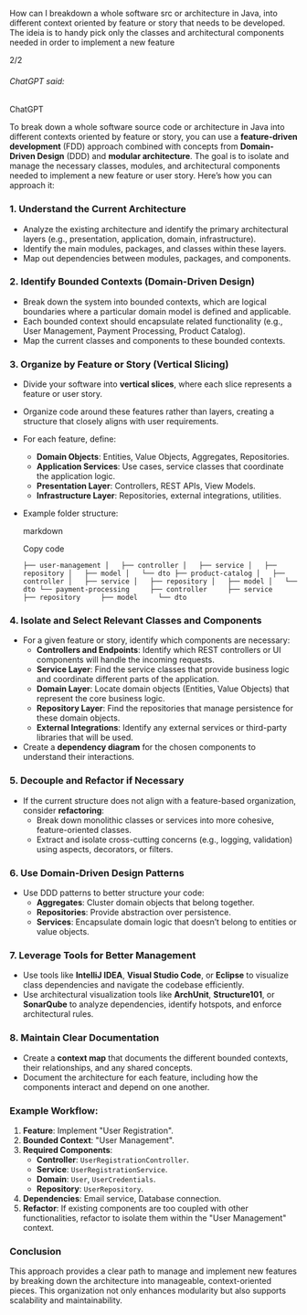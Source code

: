 How can I breakdown a whole software src or architecture in Java, into different context oriented by feature or story that needs to be developed. The ideia is to handy pick only the classes and architectural components needed in order to implement a new feature

2/2

###### ChatGPT said:

ChatGPT

To break down a whole software source code or architecture in Java into different contexts oriented by feature or story, you can use a **feature-driven development** (FDD) approach combined with concepts from **Domain-Driven Design** (DDD) and **modular architecture**. The goal is to isolate and manage the necessary classes, modules, and architectural components needed to implement a new feature or user story. Here’s how you can approach it:

### 1. **Understand the Current Architecture**

- Analyze the existing architecture and identify the primary architectural layers (e.g., presentation, application, domain, infrastructure).
- Identify the main modules, packages, and classes within these layers.
- Map out dependencies between modules, packages, and components.

### 2. **Identify Bounded Contexts (Domain-Driven Design)**

- Break down the system into bounded contexts, which are logical boundaries where a particular domain model is defined and applicable.
- Each bounded context should encapsulate related functionality (e.g., User Management, Payment Processing, Product Catalog).
- Map the current classes and components to these bounded contexts.

### 3. **Organize by Feature or Story (Vertical Slicing)**

- Divide your software into **vertical slices**, where each slice represents a feature or user story.
- Organize code around these features rather than layers, creating a structure that closely aligns with user requirements.
- For each feature, define:
    - **Domain Objects**: Entities, Value Objects, Aggregates, Repositories.
    - **Application Services**: Use cases, service classes that coordinate the application logic.
    - **Presentation Layer**: Controllers, REST APIs, View Models.
    - **Infrastructure Layer**: Repositories, external integrations, utilities.
- Example folder structure:
    
    markdown
    
    Copy code
    
    `├── user-management │   ├── controller │   ├── service │   ├── repository │   ├── model │   └── dto ├── product-catalog │   ├── controller │   ├── service │   ├── repository │   ├── model │   └── dto └── payment-processing     ├── controller     ├── service     ├── repository     ├── model     └── dto`
    

### 4. **Isolate and Select Relevant Classes and Components**

- For a given feature or story, identify which components are necessary:
    - **Controllers and Endpoints**: Identify which REST controllers or UI components will handle the incoming requests.
    - **Service Layer**: Find the service classes that provide business logic and coordinate different parts of the application.
    - **Domain Layer**: Locate domain objects (Entities, Value Objects) that represent the core business logic.
    - **Repository Layer**: Find the repositories that manage persistence for these domain objects.
    - **External Integrations**: Identify any external services or third-party libraries that will be used.
- Create a **dependency diagram** for the chosen components to understand their interactions.

### 5. **Decouple and Refactor if Necessary**

- If the current structure does not align with a feature-based organization, consider **refactoring**:
    - Break down monolithic classes or services into more cohesive, feature-oriented classes.
    - Extract and isolate cross-cutting concerns (e.g., logging, validation) using aspects, decorators, or filters.

### 6. **Use Domain-Driven Design Patterns**

- Use DDD patterns to better structure your code:
    - **Aggregates**: Cluster domain objects that belong together.
    - **Repositories**: Provide abstraction over persistence.
    - **Services**: Encapsulate domain logic that doesn’t belong to entities or value objects.

### 7. **Leverage Tools for Better Management**

- Use tools like **IntelliJ IDEA**, **Visual Studio Code**, or **Eclipse** to visualize class dependencies and navigate the codebase efficiently.
- Use architectural visualization tools like **ArchUnit**, **Structure101**, or **SonarQube** to analyze dependencies, identify hotspots, and enforce architectural rules.

### 8. **Maintain Clear Documentation**

- Create a **context map** that documents the different bounded contexts, their relationships, and any shared concepts.
- Document the architecture for each feature, including how the components interact and depend on one another.

### Example Workflow:

1. **Feature**: Implement "User Registration".
2. **Bounded Context**: "User Management".
3. **Required Components**:
    - **Controller**: `UserRegistrationController`.
    - **Service**: `UserRegistrationService`.
    - **Domain**: `User`, `UserCredentials`.
    - **Repository**: `UserRepository`.
4. **Dependencies**: Email service, Database connection.
5. **Refactor**: If existing components are too coupled with other functionalities, refactor to isolate them within the "User Management" context.

### Conclusion

This approach provides a clear path to manage and implement new features by breaking down the architecture into manageable, context-oriented pieces. This organization not only enhances modularity but also supports scalability and maintainability.